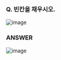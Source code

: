 ### Q. 빈칸을 채우시오.
![image](https://github.com/sejongsmarcle/2023_Autumn_DataAnalysisStudy/assets/70877858/8455d4d9-f425-46a9-8ab3-f05125716d30)



### ANSWER
![image](https://github.com/sejongsmarcle/2023_Autumn_DataAnalysisStudy/assets/70877858/a03df558-5928-4013-baee-d8e817ace305)
